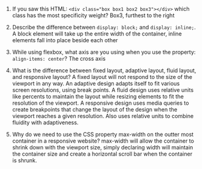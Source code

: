 <!-- Answers to the Self Study Questions go here -->

1. If you saw this HTML: `<div class="box box1 box2 box3"></div>` which class has the most specificity weight?
    Box3, furthest to the right

2. Describe the difference between `display: block;` and `display: inline;`.
    A block element will take up the entire width of the container, inline elements fall into place beside each other

3. While using flexbox, what axis are you using when you use the property: `align-items: center`?
    The cross axis

4. What is the difference between fixed layout, adaptive layout, fluid layout, and responsive layout?
    A fixed layout will not respond to the size of the viewport in any way. 
    An adaptive design adapts itself to fit various screen resolutions, using break points.
    A fluid design uses relative units like percents to maintain the layout while resizing elements to fit the resolution of the viewport.
    A responsive design uses media queries to create breakpoints that change the layout of the design when the viewport reaches a given resolution. Also uses relative units to combine fluidity with adaptiveness.

5. Why do we need to use the CSS property max-width on the outter most container in a responsive website?
    max-width will allow the container to shrink down with the viewport size, simply declaring width will maintain the container size and create a horizontal scroll bar when the container is shrunk.
